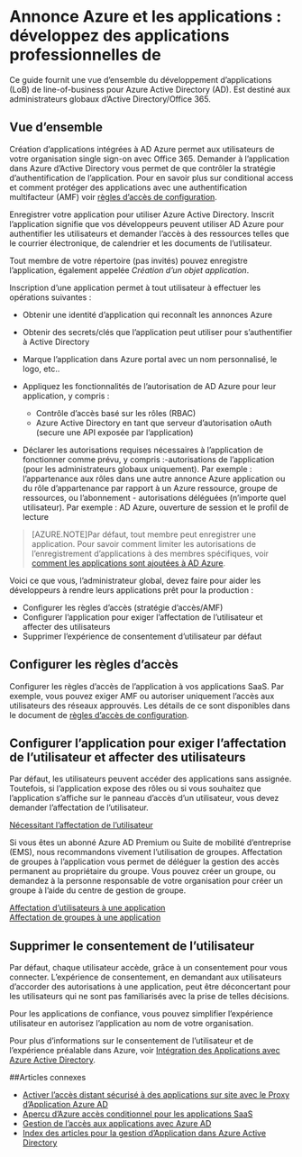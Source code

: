 <properties
    pageTitle="Annonce Azure et les Applications : guider les développeurs | Microsoft Azure"
    description="Destiné aux professionnels de l’informatique, cet article fournit des instructions pour l’intégration des applications Azure avec Active Directory."
    services="active-directory"
    documentationCenter=""
    authors="kgremban"
    manager="femila"
    editor=""/>

<tags
    ms.service="active-directory"
    ms.workload="identity"
    ms.tgt_pltfrm="na"
    ms.devlang="na"
    ms.topic="article"
    ms.date="08/03/2016"
    ms.author="kgremban"/>

# <a name="azure-ad-and-applications-develop-line-of-business-apps"></a>Annonce Azure et les applications : développez des applications professionnelles de

Ce guide fournit une vue d’ensemble du développement d’applications (LoB) de line-of-business pour Azure Active Directory (AD). Est destiné aux administrateurs globaux d’Active Directory/Office 365.

## <a name="overview"></a>Vue d’ensemble

Création d’applications intégrées à AD Azure permet aux utilisateurs de votre organisation single sign-on avec Office 365. Demander à l’application dans Azure d’Active Directory vous permet de que contrôler la stratégie d’authentification de l’application. Pour en savoir plus sur conditional access et comment protéger des applications avec une authentification multifacteur (AMF) voir [règles d’accès de configuration](active-directory-conditional-access-azuread-connected-apps.md).

Enregistrer votre application pour utiliser Azure Active Directory. Inscrit l’application signifie que vos développeurs peuvent utiliser AD Azure pour authentifier les utilisateurs et demander l’accès à des ressources telles que le courrier électronique, de calendrier et les documents de l’utilisateur.

Tout membre de votre répertoire (pas invités) pouvez enregistre l’application, également appelée *Création d’un objet application*.

Inscription d’une application permet à tout utilisateur à effectuer les opérations suivantes :

- Obtenir une identité d’application qui reconnaît les annonces Azure
- Obtenir des secrets/clés que l’application peut utiliser pour s’authentifier à Active Directory
- Marque l’application dans Azure portal avec un nom personnalisé, le logo, etc..
- Appliquez les fonctionnalités de l’autorisation de AD Azure pour leur application, y compris :
  - Contrôle d’accès basé sur les rôles (RBAC)
  - Azure Active Directory en tant que serveur d’autorisation oAuth (secure une API exposée par l’application)

- Déclarer les autorisations requises nécessaires à l’application de fonctionner comme prévu, y compris :-autorisations de l’application (pour les administrateurs globaux uniquement). Par exemple : l’appartenance aux rôles dans une autre annonce Azure application ou du rôle d’appartenance par rapport à un Azure ressource, groupe de ressources, ou l’abonnement - autorisations déléguées (n’importe quel utilisateur). Par exemple : AD Azure, ouverture de session et le profil de lecture


> [AZURE.NOTE]Par défaut, tout membre peut enregistrer une application. Pour savoir comment limiter les autorisations de l’enregistrement d’applications à des membres spécifiques, voir [comment les applications sont ajoutées à AD Azure](active-directory-how-applications-are-added.md#who-has-permission-to-add-applications-to-my-azure-ad-instance).

Voici ce que vous, l’administrateur global, devez faire pour aider les développeurs à rendre leurs applications prêt pour la production :

- Configurer les règles d’accès (stratégie d’accès/AMF)
- Configurer l’application pour exiger l’affectation de l’utilisateur et affecter des utilisateurs
- Supprimer l’expérience de consentement d’utilisateur par défaut

## <a name="configure-access-rules"></a>Configurer les règles d’accès

Configurer les règles d’accès de l’application à vos applications SaaS. Par exemple, vous pouvez exiger AMF ou autoriser uniquement l’accès aux utilisateurs des réseaux approuvés. Les détails de ce sont disponibles dans le document de [règles d’accès de configuration](active-directory-conditional-access-azuread-connected-apps.md).

## <a name="configure-the-app-to-require-user-assignment-and-assign-users"></a>Configurer l’application pour exiger l’affectation de l’utilisateur et affecter des utilisateurs

Par défaut, les utilisateurs peuvent accéder des applications sans assignée. Toutefois, si l’application expose des rôles ou si vous souhaitez que l’application s’affiche sur le panneau d’accès d’un utilisateur, vous devez demander l’affectation de l’utilisateur.

[Nécessitant l’affectation de l’utilisateur](active-directory-applications-guiding-developers-requiring-user-assignment.md)

Si vous êtes un abonné Azure AD Premium ou Suite de mobilité d’entreprise (EMS), nous recommandons vivement l’utilisation de groupes. Affectation de groupes à l’application vous permet de déléguer la gestion des accès permanent au propriétaire du groupe. Vous pouvez créer un groupe, ou demandez à la personne responsable de votre organisation pour créer un groupe à l’aide du centre de gestion de groupe.

[Affectation d’utilisateurs à une application](active-directory-applications-guiding-developers-assigning-users.md)  
[Affectation de groupes à une application](active-directory-applications-guiding-developers-assigning-groups.md)

## <a name="suppress-user-consent"></a>Supprimer le consentement de l’utilisateur

Par défaut, chaque utilisateur accède, grâce à un consentement pour vous connecter. L’expérience de consentement, en demandant aux utilisateurs d’accorder des autorisations à une application, peut être déconcertant pour les utilisateurs qui ne sont pas familiarisés avec la prise de telles décisions.

Pour les applications de confiance, vous pouvez simplifier l’expérience utilisateur en autorisez l’application au nom de votre organisation.

Pour plus d’informations sur le consentement de l’utilisateur et de l’expérience préalable dans Azure, voir [Intégration des Applications avec Azure Active Directory](active-directory-integrating-applications.md).

##<a name="related-articles"></a>Articles connexes

- [Activer l’accès distant sécurisé à des applications sur site avec le Proxy d’Application Azure AD](active-directory-application-proxy-get-started.md)
- [Aperçu d’Azure accès conditionnel pour les applications SaaS](active-directory-conditional-access-azuread-connected-apps.md)
- [Gestion de l’accès aux applications avec Azure AD](active-directory-managing-access-to-apps.md)
- [Index des articles pour la gestion d’Application dans Azure Active Directory](active-directory-apps-index.md)
